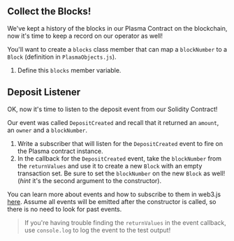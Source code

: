 ## Collect the Blocks! 

We've kept a history of the blocks in our Plasma Contract on the blockchain, now it's time to keep a record on our operator as well! 

You'll want to create a `blocks` class member that can map a `blockNumber` to a `Block` (definition in `PlasmaObjects.js`).

1. Define this `blocks` member variable.

## Deposit Listener

OK, now it's time to listen to the deposit event from our Solidity Contract! 

Our event was called `DepositCreated` and recall that it returned an `amount`, an `owner` and a `blockNumber`. 

1. Write a subscriber that will listen for the `DepositCreated` event to fire on the Plasma contract instance. 
2. In the callback for the `DepositCreated` event, take the `blockNumber` from the `returnValues` and use it to create a new `Block` with an empty transaction set. Be sure to set the `blockNumber` on the new `Block` as well! (*hint* it's the second argument to the constructor).

You can learn more about events and how to subscribe to them in web3.js [here](https://web3js.readthedocs.io/en/1.0/web3-eth-contract.html#contract-events). Assume all events will be emitted after the constructor is called, so there is no need to look for past events. 

> If you're having trouble finding the `returnValues` in the event callback, use `console.log` to log the event to the test output! 